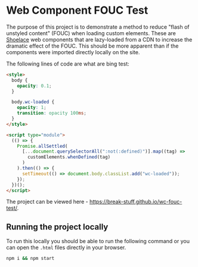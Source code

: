 # Web Component FOUC Test

The purpose of this project is to demonstrate a method to reduce "flash of unstyled content" (FOUC) when loading custom elements. These are [Shoelace](https://shoelace.style/) web components that are lazy-loaded from a CDN to increase the dramatic effect of the FOUC. This should be more apparent than if the components were imported directly locally on the site.

The following lines of code are what are bing test:

```html
<style>
  body {
    opacity: 0.1;
  }

  body.wc-loaded {
    opacity: 1;
    transition: opacity 100ms;
  }
</style>

<script type="module">
  (() => {
    Promise.allSettled(
      [...document.querySelectorAll(":not(:defined)")].map((tag) =>
        customElements.whenDefined(tag)
      )
    ).then(() => {
      setTimeout(() => document.body.classList.add("wc-loaded"));
    });
  })();
</script>
```

The project can be viewed here - https://break-stuff.github.io/wc-fouc-test/.

## Running the project locally

To run this locally you should be able to run the following command or you can open the `.html` files directly in your browser.

```bash
npm i && npm start
```
